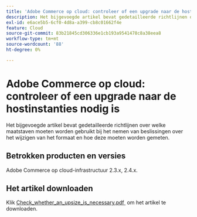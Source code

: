 ```yaml
---
title: 'Adobe Commerce op cloud: controleer of een upgrade naar de hostinstanties nodig is'
description: Het bijgevoegde artikel bevat gedetailleerde richtlijnen over welke maatstaven moeten worden gebruikt bij het nemen van beslissingen over het wijzigen van het formaat en hoe deze moeten worden gemeten.
exl-id: e6ace5b5-6cf0-4d8a-a399-cb8c01662f4e
feature: Cloud
source-git-commit: 83b21845cd306336e1cb193a9541478c8a38eea8
workflow-type: tm+mt
source-wordcount: '88'
ht-degree: 0%

---
```


# Adobe Commerce op cloud: controleer of een upgrade naar de hostinstanties nodig is

Het bijgevoegde artikel bevat gedetailleerde richtlijnen over welke maatstaven moeten worden gebruikt bij het nemen van beslissingen over het wijzigen van het formaat en hoe deze moeten worden gemeten.

## Betrokken producten en versies

Adobe Commerce op cloud-infrastructuur 2.3.x, 2.4.x.

## Het artikel downloaden

Klik [&#x200B; Check_whether_an_upsize_is_necessary.pdf &#x200B;](assets/Check_whether_an_upsize_is_needed.pdf) om het artikel te downloaden.
